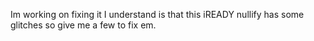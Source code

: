Im working on fixing it I understand is that this iREADY nullify has some glitches so give me a few to fix em.
